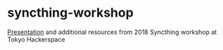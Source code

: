 # syncthing-workshop
[Presentation](https://arekkusu.github.io/syncthing-workshop/presentation/) and additional resources from 2018 Syncthing workshop at Tokyo Hackerspace
